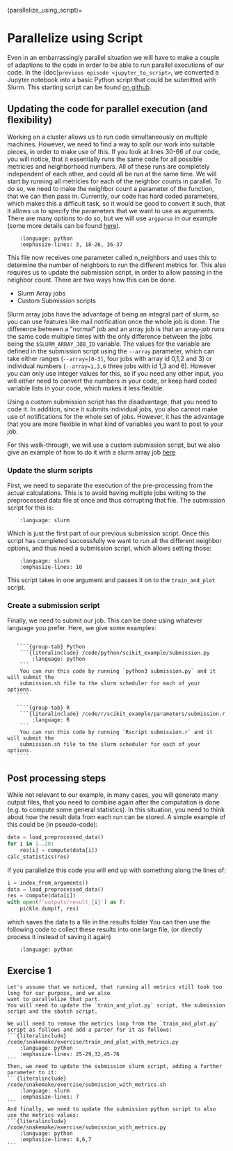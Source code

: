 (parallelize_using_script)=

# Parallelize using Script

Even in an embarrassingly parallel situation we will have to make a couple of adaptions to the code
in order to be able to run parallel executions of our code. In the
{doc}`previous episode <jupyter_to_script>`, we converted a Jupyter
notebook into a basic Python script that could be submitted with
Slurm. This starting script can be found [on
github](https://github.com/coderefinery/TTT4HPC_parallel_workflows/blob/main/content/code/python/scikit_example/knn_iris.py).


## Updating the code for parallel execution (and flexibility)

Working on a cluster allows us to run code simultaneously on multiple machines. However, we need to find a way to split
our work into suitable pieces, in order to make use of this. If you look at lines 30-66 of our code,
you will notice, that it essentially runs the same code for all possible metricies and neighborhood numbers.
All of these runs are completely independent of each other, and could all be run at the same time.
We will start by running all metricies for each of the neighbor counts in parallel. To do so, we need to make the neighbor
count a parameter of the function, that we can then pass in.
Currently, our code has hard coded parameters, which makes this a difficult task, so it would be good
to convert it such, that it allows us to specify the parameters that we want to use as arguments.
There are many options to do so, but we will use `argparse` in our example
(some more details can be found [here](https://aaltoscicomp.github.io/python-for-scicomp/scripts/#parsing-command-line-arguments-with-argparse)).

```{literalinclude} /code/python/scikit_example/parameters/train_and_plot.py
    :language: python
    :emphasize-lines: 3, 18-26, 36-37
```

This file now receives one parameter called n_neighbors and uses this to determine the number of neighbors to run the different metrics for.
This also requires us to update the submission script, in order to allow passing in the neighbor count.
There are two ways how this can be done.

- Slurm Array jobs
- Custom Submission scripts

Slurm array jobs have the advantage of being an integral part of slurm, so you can use features like mail
notification once the whole job is done. The difference between a "normal" job and an array job is that
an array-job runs the same code multiple times with the only difference between the jobs being the `$SLURM_ARRAY_JOB_ID`
variable. The values for the variable are defined in the submission script using the `--array` parameter, which can take
either ranges (`--array=[0-3]`, four jobs with array id 0,1,2 and 3) or individual numbers (`--array=1,3,6` three jobs with id 1,3 and 6). However you can only use integer values for this, so if you need any other input, you will either need to
convert the numbers in your code, or keep hard coded variable lists in your code, which makes it less flexible.

Using a custom submission script has the disadvantage, that you need to code it. In addition, since it submits individual
jobs, you also cannot make use of notifications for the whole set of jobs. However, it has the advantage that you
are more flexible in what kind of variables you want to post to your job.

For this walk-through, we will use a custom submission script, but we also give an example of how to do it with a
slurm array job [here](array_jobs)

### Update the slurm scripts

First, we need to separate the execution of the pre-processing from the actual calculations.
This is to avoid having multiple jobs writing to the preprocessed data file at once and thus corrupting that file.
The submission script for this is:

```{literalinclude} /code/slurm/scikit_example/submit_preprocess.sh
    :language: slurm
```

Which is just the first part of our previous submission script.
Once this script has completed successfully we want to run all the different neighbor options, and thus need a submission script, which allows setting those:

```{literalinclude} /code/slurm/scikit_example/submission.sh
    :language: slurm
    :emphasize-lines: 10
```

This script takes in one argument and passes it on to the `train_and_plot` script.

### Create a submission script

Finally, we need to submit our job. This can be done using whatever language you prefer. Here, we give some examples:

`````{tabs}

   ````{group-tab} Python
    ```{literalinclude} /code/python/scikit_example/submission.py
        :language: python
    ```
    You can run this code by running `python3 submission.py` and it will submit the
    submission.sh file to the slurm scheduler for each of your options.
   ````

   ````{group-tab} R
    ```{literalinclude} /code/r/scikit_example/parameters/submission.r
        :language: R
    ```
    You can run this code by running `Rscript submission.r` and it will submit the
    submission.sh file to the slurm scheduler for each of your options.
   ````
`````

## Post processing steps

While not relevant to our example, in many cases, you will generate many output files, that you need to
combine again after the computation is done (e.g. to compute some general statistics).
In this situation, you need to think about how the result data from each run can be stored.
A simple example of this could be (in pseudo-code):

```python
data = load_preprocessed_data()
for i in 1..20:
    res[i] = compute(data[i])
calc_statistics(res)
```

If you parallelize this code you will end up with something along the lines of:

```python
i = index_from_arguments()
data = load_preprocessed_data()
res = compute(data[i])
with open(f'outputs/result_{i}') as f:
    pickle.dump(f, res)
```

which saves the data to a file in the results folder
You can then use the following code to collect these results into one large file, (or directly process
it instead of saving it again)

```{literalinclude} /code/python/collection.py
    :language: python

```

## Exercise 1

```{exercise} Parallel-1: Add the metrics as a parameter to the submission
Let's assume that we noticed, that running all metrics still took too long for our purpose, and we also
want to parallelize that part.
You will need to update the `train_and_plot.py` script, the submission script and the sbatch script.

```

````{solution} Solution: Parallel-1
We will need to remove the metrics loop from the `train_and_plot.py` script as follows and add a parser for it as follows:
```{literalinclude} /code/snakemake/exercise/train_and_plot_with_metrics.py
    :language: python
    :emphasize-lines: 25-29,32,45-78
```
Then, we need to update the submission slurm script, adding a further parameter to it:
```{literalinclude} /code/snakemake/exercise/submission_with_metrics.sh
    :language: slurm
    :emphasize-lines: 7
```
And finally, we need to update the submission python script to also use the metrics values:
```{literalinclude} /code/snakemake/exercise/submission_with_metrics.py
    :language: python
    :emphasize-lines: 4,6,7
```

````
